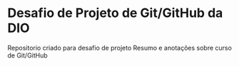 # Desafio de  Projeto  de Git/GitHub da  DIO
 Repositorio criado para desafio de projeto
 Resumo e anotações sobre curso de Git/GitHub
